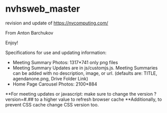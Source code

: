 # nvhsweb_master

revision and update of https://nvcomputing.com/

From Anton Barchukov


Enjoy!


Specifications for use and updating information:

- Meeting Summary Photos: 1317*741 only png files
- Meeting Summary Updates are in js/customjs.js. Meeting Summaries can be added with no description, image, or url. (defaults are: TITLE, agendanone.png, Drive Folder Link)
- Home Page Carousel Photos: 2100*884

**For meeting updates or javascript: make sure to change the version ?version=#.## to a higher value to refresh browser cache 
**Additionally, to prevent CSS cache change CSS version too.
